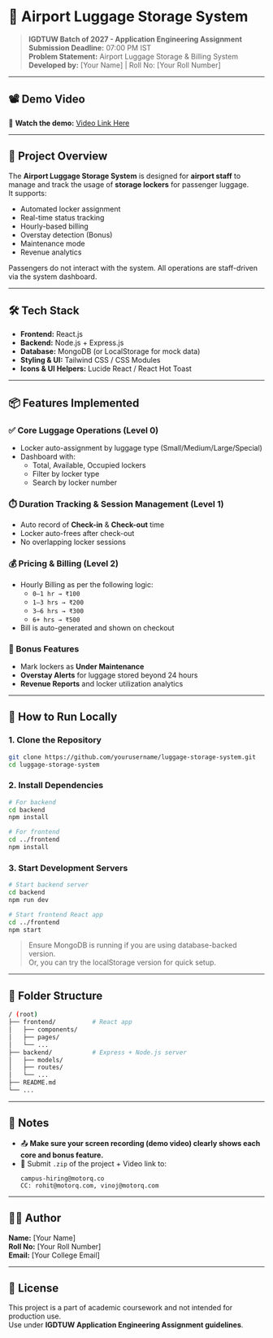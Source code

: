 # 🧳 Airport Luggage Storage System

> **IGDTUW Batch of 2027 - Application Engineering Assignment**  
> **Submission Deadline:** 07:00 PM IST  
> **Problem Statement:** Airport Luggage Storage & Billing System  
> **Developed by:** [Your Name] | Roll No: [Your Roll Number]  

---

## 📽️ Demo Video

🎥 **Watch the demo:** [Video Link Here](https://drive.google.com/your-demo-link)

---

## 🚀 Project Overview

The **Airport Luggage Storage System** is designed for **airport staff** to manage and track the usage of **storage lockers** for passenger luggage.  
It supports:
- Automated locker assignment
- Real-time status tracking
- Hourly-based billing
- Overstay detection (Bonus)
- Maintenance mode
- Revenue analytics

Passengers do not interact with the system. All operations are staff-driven via the system dashboard.

---

## 🛠️ Tech Stack

- **Frontend:** React.js
- **Backend:** Node.js + Express.js
- **Database:** MongoDB (or LocalStorage for mock data)
- **Styling & UI:** Tailwind CSS / CSS Modules
- **Icons & UI Helpers:** Lucide React / React Hot Toast

---

## 📦 Features Implemented

### ✅ Core Luggage Operations (Level 0)
- Locker auto-assignment by luggage type (Small/Medium/Large/Special)
- Dashboard with:
  - Total, Available, Occupied lockers
  - Filter by locker type
  - Search by locker number

### ⏱️ Duration Tracking & Session Management (Level 1)
- Auto record of **Check-in** & **Check-out** time
- Locker auto-frees after check-out
- No overlapping locker sessions

### 💰 Pricing & Billing (Level 2)
- Hourly Billing as per the following logic:
  - `0–1 hr → ₹100`
  - `1–3 hrs → ₹200`
  - `3–6 hrs → ₹300`
  - `6+ hrs → ₹500`
- Bill is auto-generated and shown on checkout

### 🎯 Bonus Features
- Mark lockers as **Under Maintenance**
- **Overstay Alerts** for luggage stored beyond 24 hours
- **Revenue Reports** and locker utilization analytics

---

## 🧪 How to Run Locally

### 1. Clone the Repository

```bash
git clone https://github.com/yourusername/luggage-storage-system.git
cd luggage-storage-system
```

### 2. Install Dependencies

```bash
# For backend
cd backend
npm install

# For frontend
cd ../frontend
npm install
```

### 3. Start Development Servers

```bash
# Start backend server
cd backend
npm run dev

# Start frontend React app
cd ../frontend
npm start
```

> Ensure MongoDB is running if you are using database-backed version.  
> Or, you can try the localStorage version for quick setup.

---

## 📁 Folder Structure

```bash
/ (root)
├── frontend/          # React app
│   ├── components/
│   ├── pages/
│   └── ...
├── backend/           # Express + Node.js server
│   ├── models/
│   ├── routes/
│   └── ...
├── README.md
└── ...
```

---

## 📌 Notes

- 📤 **Make sure your screen recording (demo video) clearly shows each core and bonus feature.**
- 📎 Submit `.zip` of the project + Video link to:
  ```
  campus-hiring@motorq.co  
  CC: rohit@motorq.com, vinoj@motorq.com
  ```

---

## 🙋‍♂️ Author

**Name:** [Your Name]  
**Roll No:** [Your Roll Number]  
**Email:** [Your College Email]

---

## 📃 License

This project is a part of academic coursework and not intended for production use.  
Use under **IGDTUW Application Engineering Assignment guidelines**.
